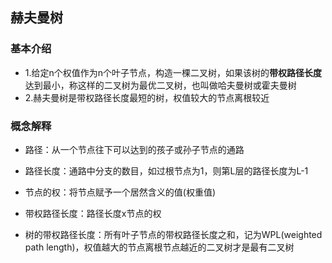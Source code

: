 ## 赫夫曼树
### 基本介绍

- 1.给定n个权值作为n个叶子节点，构造一棵二叉树，如果该树的**带权路径长度**达到最小，称这样的二叉树为最优二叉树，也叫做哈夫曼树或霍夫曼树
- 2.赫夫曼树是带权路径长度最短的树，权值较大的节点离根较近

### 概念解释

- 路径：从一个节点往下可以达到的孩子或孙子节点的通路
- 路径长度：通路中分支的数目，如过根节点为1，则第L层的路径长度为L-1

- 节点的权：将节点赋予一个居然含义的值(权重值)
- 带权路径长度：路径长度x节点的权

- 树的带权路径长度：所有叶子节点的带权路径长度之和，记为WPL(weighted path length)，权值越大的节点离根节点越近的二叉树才是最有二叉树

